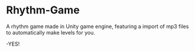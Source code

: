 # Rhythm-Game
A rhythm game made in Unity game engine, featuring a import of mp3 files to automatically make levels for you.

-YES!
